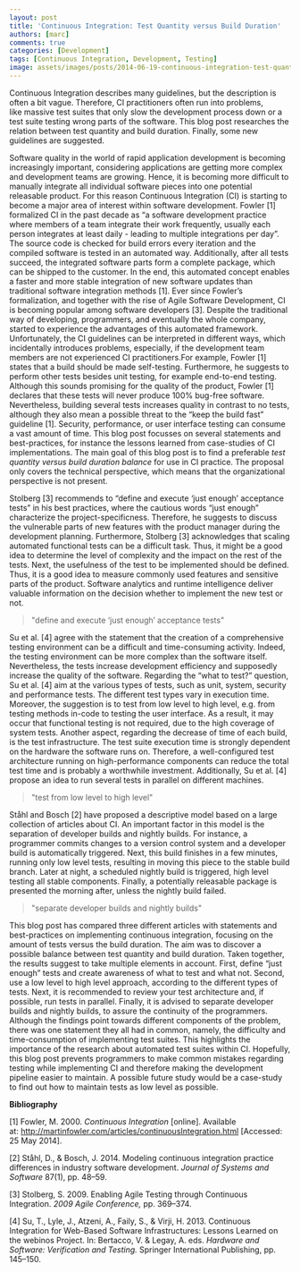 ```yaml
---
layout: post
title: 'Continuous Integration: Test Quantity versus Build Duration'
authors: [marc]
comments: true
categories: [Development]
tags: [Continuous Integration, Development, Testing]
image: assets/images/posts/2014-06-19-continuous-integration-test-quantity-versus-build-duration/continuous-integration-test-quantity-versus-build-duration-feature-image.png
---
```

Continuous Integration describes many guidelines, but the description is often a bit vague. Therefore, CI practitioners often run into problems, like massive test suites that only slow the development process down or a test suite testing wrong parts of the software. This blog post researches the relation between test quantity and build duration. Finally, some new guidelines are suggested.

Software quality in the world of rapid application development is becoming increasingly important, considering applications are getting more complex and development teams are growing. Hence, it is becoming more difficult to manually integrate all individual software pieces into one potential releasable product. For this reason Continuous Integration (CI) is starting to become a major area of interest within software development. Fowler [1] formalized CI in the past decade as “a software development practice where members of a team integrate their work frequently, usually each person integrates at least daily - leading to multiple integrations per day”. The source code is checked for build errors every iteration and the compiled software is tested in an automated way. Additionally, after all tests succeed, the integrated software parts form a complete package, which can be shipped to the customer. In the end, this automated concept enables a faster and more stable integration of new software updates than traditional software integration methods [1]. Ever since Fowler’s formalization, and together with the rise of Agile Software Development, CI is becoming popular among software developers [3]. Despite the traditional way of developing, programmers, and eventually the whole company, started to experience the advantages of this automated framework. Unfortunately, the CI guidelines can be interpreted in different ways, which incidentally introduces problems, especially, if the development team members are not experienced CI practitioners.For example, Fowler [1] states that a build should be made self-testing. Furthermore, he suggests to perform other tests besides unit testing, for example end-to-end testing. Although this sounds promising for the quality of the product, Fowler [1] declares that these tests will never produce 100% bug-free software. Nevertheless, building several tests increases quality in contrast to no tests, although they also mean a possible threat to the “keep the build fast” guideline [1]. Security, performance, or user interface testing can consume a vast amount of time. This blog post focusses on several statements and best-practices, for instance the lessons learned from case-studies of CI implementations. The main goal of this blog post is to find a preferable <em>test quantity versus build duration balance</em> for use in CI practice. The proposal only covers the technical perspective, which means that the organizational perspective is not present.

Stolberg [3] recommends to “define and execute ‘just enough’ acceptance tests” in his best practices, where the cautious words “just enough” characterize the project-specificness. Therefore, he suggests to discuss the vulnerable parts of new features with the product manager during the development planning. Furthermore, Stolberg [3] acknowledges that scaling automated functional tests can be a difficult task. Thus, it might be a good idea to determine the level of complexity and the impact on the rest of the tests. Next, the usefulness of the test to be implemented should be defined. Thus, it is a good idea to measure commonly used features and sensitive parts of the product. Software analytics and runtime intelligence deliver valuable information on the decision whether to implement the new test or not.
<blockquote><span style="font-style: normal;">"define and execute ‘just enough’ acceptance tests"</span></blockquote>
Su et al. [4] agree with the statement that the creation of a comprehensive testing environment can be a difficult and time-consuming activity. Indeed, the testing environment can be more complex than the software itself. Nevertheless, the tests increase development efficiency and supposedly increase the quality of the software. Regarding the “what to test?” question, Su et al. [4] aim at the various types of tests, such as unit, system, security and performance tests. The different test types vary in execution time. Moreover, the suggestion is to test from low level to high level, e.g. from testing methods in-code to testing the user interface. As a result, it may occur that functional testing is not required, due to the high coverage of system tests. Another aspect, regarding the decrease of time of each build, is the test infrastructure. The test suite execution time is strongly dependent on the hardware the software runs on. Therefore, a well-configured test architecture running on high-performance components can reduce the total test time and is probably a worthwhile investment. Additionally, Su et al. [4] propose an idea to run several tests in parallel on different machines.
<blockquote><span style="font-style: normal;">"test from low level to high level"</span></blockquote>
Ståhl and Bosch [2] have proposed a descriptive model based on a large collection of articles about CI. An important factor in this model is the separation of developer builds and nightly builds. For instance, a programmer commits changes to a version control system and a developer build is automatically triggered. Next, this build finishes in a few minutes, running only low level tests, resulting in moving this piece to the stable build branch. Later at night, a scheduled nightly build is triggered, high level testing all stable components. Finally, a potentially releasable package is presented the morning after, unless the nightly build failed.
<blockquote><span style="font-style: normal;">"separate developer builds and nightly builds"</span></blockquote>
This blog post has compared three different articles with statements and best-practices on implementing continuous integration, focusing on the amount of tests versus the build duration. The aim was to discover a possible balance between test quantity and build duration. Taken together, the results suggest to take multiple elements in account. First, define “just enough” tests and create awareness of what to test and what not. Second, use a low level to high level approach, according to the different types of tests. Next, it is recommended to review your test architecture and, if possible, run tests in parallel. Finally, it is advised to separate developer builds and nightly builds, to assure the continuity of the programmers. Although the findings point towards different components of the problem, there was one statement they all had in common, namely, the difficulty and time-consumption of implementing test suites. This highlights the importance of the research about automated test suites within CI. Hopefully, this blog post prevents programmers to make common mistakes regarding testing while implementing CI and therefore making the development pipeline easier to maintain. A possible future study would be a case-study to find out how to maintain tests as low level as possible.

<strong>Bibliography</strong>

[1] Fowler, M. 2000. <em>Continuous Integration</em> [online]. Available at: <a href="http://martinfowler.com/articles/continuousIntegration.html">http://martinfowler.com/articles/continuousIntegration.html</a> [Accessed: 25 May 2014].

[2] Ståhl, D., &amp; Bosch, J. 2014. Modeling continuous integration practice differences in industry software development. <em>Journal of Systems and Software</em> 87(1), pp. 48–59.

[3] Stolberg, S. 2009. Enabling Agile Testing through Continuous Integration. <em>2009 Agile Conference,</em> pp. 369–374.

[4] Su, T., Lyle, J., Atzeni, A., Faily, S., &amp; Virji, H. 2013. Continuous Integration for Web-Based Software Infrastructures: Lessons Learned on the webinos Project. In: Bertacco, V. &amp; Legay, A. eds. <em>Hardware and Software: Verification and Testing.</em> Springer International Publishing, pp. 145–150.
